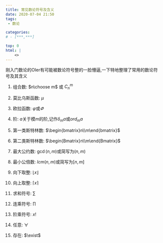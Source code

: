 ```yaml
---
title: 常见数论符号及含义 
date: 2020-07-04 21:50
tags: 
 - 数论

categories:
# - [***,***]

top: 0 
html: |
    <>
---
```


刚入门数论的OIer有可能被数论符号整的一脸懵逼,一下特地整理了常用的数论符号及其含义

1. 组合数: $n\choose m$ 或 $C_n^m$

2. 莫比乌斯函数: $\mu$
   
3. 欧拉函数: $\varphi$或$\varPhi$
   
4. 阶: $a$关于模$m$的阶,记作$\delta_m a$或$ord_m a$

5. 第一类斯特林数: $\begin{bmatrix}n\\m\end{bmatrix}$
   
6. 第二类斯特林数: $\begin{Bmatrix}n\\m\end{Bmatrix}$
   
7. 最大公约数: $\gcd(n,m)$或简写为$(n,m)$
   
8. 最小公倍数: $lcm(n,m)$或简写为$[n,m]$
   
9. 向下取整: $\left\lfloor x \right\rfloor$ 
    
10. 向上取整: $\left\lceil x \right\rceil$ 
    
11. 求和符号: $\sum$
    
12. 连乘符号: $\prod$
    
13. 阶乘符号: $x!$
    
14. 任意: $\forall$
    
15. 存在: $\exist$